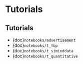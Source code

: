 # Tutorials

## Tutorials
* {doc}`notebooks/advertisement`
* {doc}`notebooks/t_fbp`
* {doc}`notebooks/t_siminddata`
* {doc}`notebooks/t_quantitative`
